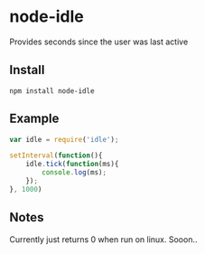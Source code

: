 node-idle
=========

Provides seconds since the user was last active

## Install
```
npm install node-idle
```

## Example
```javascript
var idle = require('idle');

setInterval(function(){
	idle.tick(function(ms){
		console.log(ms);
	});	
}, 1000)
```

## Notes
Currently just returns 0 when run on linux. Sooon..
